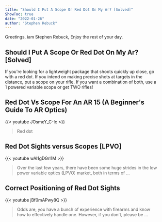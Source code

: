 ```yaml
---
title: "Should I Put A Scope Or Red Dot On My Ar? [Solved]"
ShowToc: true 
date: "2022-01-26"
author: "Stephen Rebuck" 
---
```


Greetings, iam Stephen Rebuck, Enjoy the rest of your day.
## Should I Put A Scope Or Red Dot On My Ar? [Solved]
 If you're looking for a lightweight package that shoots quickly up close, go with a red dot. If you intend on making precise shots at targets in the distance, put a scope on your rifle. If you want a combination of both, use a 1 powered variable scope or get TWO rifles!

## Red Dot Vs Scope For An AR 15 (A Beginner's Guide To AR Optics)
{{< youtube JOsmeY_C-Ic >}}
>Red dot

## Red Dot Sights versus Scopes [LPVO]
{{< youtube wAl1gDGrl1M >}}
>Over the last few years, there have been some huge strides in the low power variable optics (LPVO) market, both in terms of ...

## Correct Positioning of Red Dot Sights
{{< youtube jBf0mAPwy8Q >}}
>Odds are, you have a bunch of experience with firearms and know how to effectively handle one. However, if you don't, please be ...

